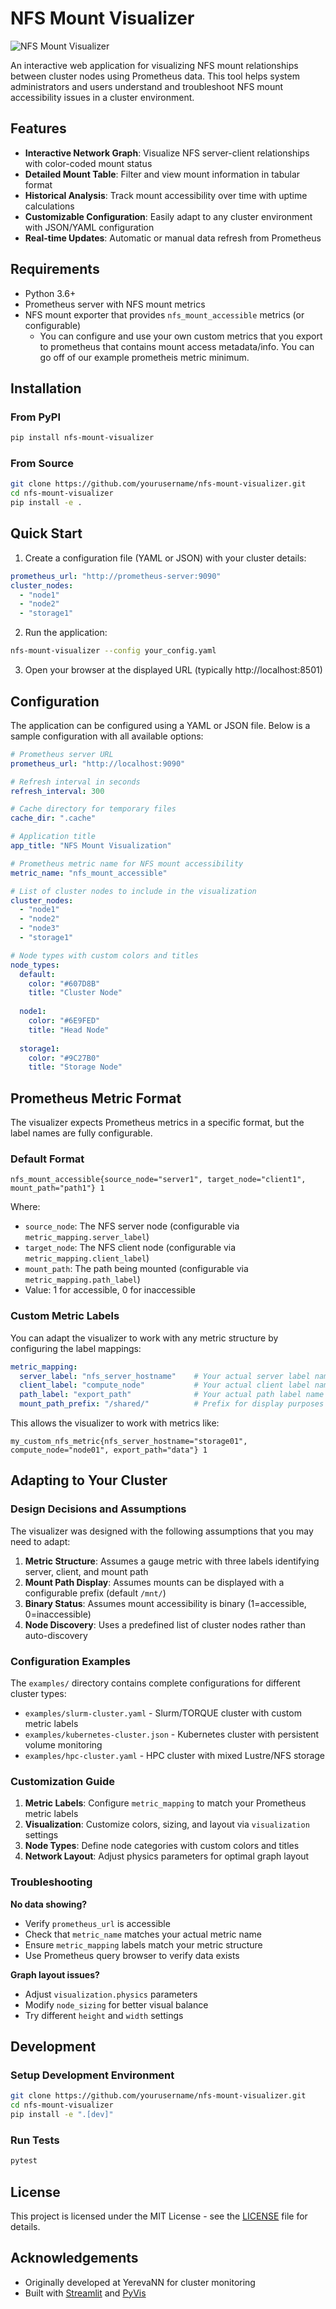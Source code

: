 # NFS Mount Visualizer

![NFS Mount Visualizer](https://via.placeholder.com/800x400?text=NFS+Mount+Visualizer)

An interactive web application for visualizing NFS mount relationships between cluster nodes using Prometheus data. This tool helps system administrators and users understand and troubleshoot NFS mount accessibility issues in a cluster environment.

## Features

- **Interactive Network Graph**: Visualize NFS server-client relationships with color-coded mount status
- **Detailed Mount Table**: Filter and view mount information in tabular format
- **Historical Analysis**: Track mount accessibility over time with uptime calculations
- **Customizable Configuration**: Easily adapt to any cluster environment with JSON/YAML configuration
- **Real-time Updates**: Automatic or manual data refresh from Prometheus

## Requirements

- Python 3.6+
- Prometheus server with NFS mount metrics
- NFS mount exporter that provides `nfs_mount_accessible` metrics (or configurable)
  - You can configure and use your own custom metrics that you export to prometheus that contains mount access metadata/info. You can go off of our example prometheis metric minimum.

## Installation

### From PyPI

```bash
pip install nfs-mount-visualizer
```

### From Source

```bash
git clone https://github.com/yourusername/nfs-mount-visualizer.git
cd nfs-mount-visualizer
pip install -e .
```

## Quick Start

1. Create a configuration file (YAML or JSON) with your cluster details:

```yaml
prometheus_url: "http://prometheus-server:9090"
cluster_nodes:
  - "node1"
  - "node2"
  - "storage1"
```

2. Run the application:

```bash
nfs-mount-visualizer --config your_config.yaml
```

3. Open your browser at the displayed URL (typically http://localhost:8501)

## Configuration

The application can be configured using a YAML or JSON file. Below is a sample configuration with all available options:

```yaml
# Prometheus server URL
prometheus_url: "http://localhost:9090"

# Refresh interval in seconds
refresh_interval: 300

# Cache directory for temporary files
cache_dir: ".cache"

# Application title
app_title: "NFS Mount Visualization"

# Prometheus metric name for NFS mount accessibility
metric_name: "nfs_mount_accessible"

# List of cluster nodes to include in the visualization
cluster_nodes:
  - "node1"
  - "node2"
  - "node3"
  - "storage1"

# Node types with custom colors and titles
node_types:
  default:
    color: "#607D8B"
    title: "Cluster Node"
  
  node1:
    color: "#6E9FED"
    title: "Head Node"
  
  storage1:
    color: "#9C27B0"
    title: "Storage Node"
```

## Prometheus Metric Format

The visualizer expects Prometheus metrics in a specific format, but the label names are fully configurable.

### Default Format
```
nfs_mount_accessible{source_node="server1", target_node="client1", mount_path="path1"} 1
```

Where:
- `source_node`: The NFS server node (configurable via `metric_mapping.server_label`)
- `target_node`: The NFS client node (configurable via `metric_mapping.client_label`)
- `mount_path`: The path being mounted (configurable via `metric_mapping.path_label`)
- Value: 1 for accessible, 0 for inaccessible

### Custom Metric Labels
You can adapt the visualizer to work with any metric structure by configuring the label mappings:

```yaml
metric_mapping:
  server_label: "nfs_server_hostname"    # Your actual server label name
  client_label: "compute_node"           # Your actual client label name  
  path_label: "export_path"              # Your actual path label name
  mount_path_prefix: "/shared/"          # Prefix for display purposes
```

This allows the visualizer to work with metrics like:
```
my_custom_nfs_metric{nfs_server_hostname="storage01", compute_node="node01", export_path="data"} 1
```

## Adapting to Your Cluster

### Design Decisions and Assumptions

The visualizer was designed with the following assumptions that you may need to adapt:

1. **Metric Structure**: Assumes a gauge metric with three labels identifying server, client, and mount path
2. **Mount Path Display**: Assumes mounts can be displayed with a configurable prefix (default `/mnt/`)
3. **Binary Status**: Assumes mount accessibility is binary (1=accessible, 0=inaccessible)
4. **Node Discovery**: Uses a predefined list of cluster nodes rather than auto-discovery

### Configuration Examples

The `examples/` directory contains complete configurations for different cluster types:

- `examples/slurm-cluster.yaml` - Slurm/TORQUE cluster with custom metric labels
- `examples/kubernetes-cluster.json` - Kubernetes cluster with persistent volume monitoring
- `examples/hpc-cluster.yaml` - HPC cluster with mixed Lustre/NFS storage

### Customization Guide

1. **Metric Labels**: Configure `metric_mapping` to match your Prometheus metric labels
2. **Visualization**: Customize colors, sizing, and layout via `visualization` settings
3. **Node Types**: Define node categories with custom colors and titles
4. **Network Layout**: Adjust physics parameters for optimal graph layout

### Troubleshooting

**No data showing?**
- Verify `prometheus_url` is accessible
- Check that `metric_name` matches your actual metric name
- Ensure `metric_mapping` labels match your metric structure
- Use Prometheus query browser to verify data exists

**Graph layout issues?**
- Adjust `visualization.physics` parameters
- Modify `node_sizing` for better visual balance
- Try different `height` and `width` settings

## Development

### Setup Development Environment

```bash
git clone https://github.com/yourusername/nfs-mount-visualizer.git
cd nfs-mount-visualizer
pip install -e ".[dev]"
```

### Run Tests

```bash
pytest
```

## License

This project is licensed under the MIT License - see the [LICENSE](LICENSE) file for details.

## Acknowledgements

- Originally developed at YerevaNN for cluster monitoring
- Built with [Streamlit](https://streamlit.io/) and [PyVis](https://pyvis.readthedocs.io/)